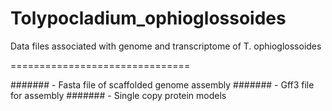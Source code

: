 # Tolypocladium_ophioglossoides

Data files associated with genome and transcriptome of T. ophioglossoides

===============================

####### - Fasta file of scaffolded genome assembly
####### - Gff3 file for assembly
####### - Single copy protein models
